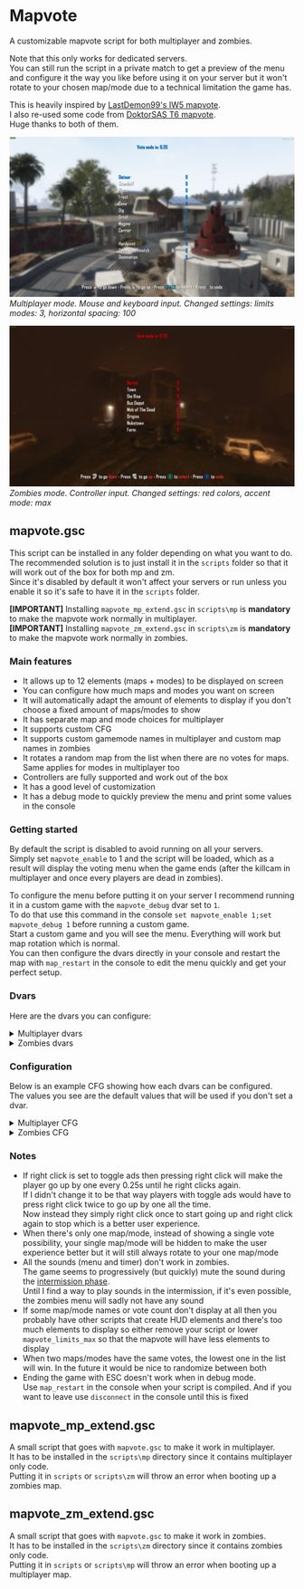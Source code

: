 # Mapvote

A customizable mapvote script for both multiplayer and zombies.  

Note that this only works for dedicated servers.  
You can still run the script in a private match to get a preview of the menu and configure it the way you like before using it on your server but it won't rotate to your chosen map/mode due to a technical limitation the game has.  

This is heavily inspired by [LastDemon99's IW5 mapvote](https://github.com/LastDemon99/IW5_VoteSystem).  
I also re-used some code from [DoktorSAS T6 mapvote](https://github.com/DoktorSAS/PlutoniumT6Mapvote).  
Huge thanks to both of them.

![mapvote1](images/mapvote1.png)
*Multiplayer mode. Mouse and keyboard input. Changed settings: limits modes: 3, horizontal spacing: 100*

![mapvote2](images/mapvote2.png)
*Zombies mode. Controller input. Changed settings: red colors, accent mode: max*

## mapvote.gsc

This script can be installed in any folder depending on what you want to do.  
The recommended solution is to just install it in the `scripts` folder so that it will work out of the box for both mp and zm.  
Since it's disabled by default it won't affect your servers or run unless you enable it so it's safe to have it in the `scripts` folder.

**[IMPORTANT]** Installing `mapvote_mp_extend.gsc` in `scripts\mp` is **mandatory** to make the mapvote work normally in multiplayer.  
**[IMPORTANT]** Installing `mapvote_zm_extend.gsc` in `scripts\zm` is **mandatory** to make the mapvote work normally in zombies.

### Main features

- It allows up to 12 elements (maps + modes) to be displayed on screen
- You can configure how much maps and modes you want on screen
- It will automatically adapt the amount of elements to display if you don't choose a fixed amount of maps/modes to show
- It has separate map and mode choices for multiplayer
- It supports custom CFG
- It supports custom gamemode names in multiplayer and custom map names in zombies
- It rotates a random map from the list when there are no votes for maps. Same applies for modes in multiplayer too
- Controllers are fully supported and work out of the box
- It has a good level of customization
- It has a debug mode to quickly preview the menu and print some values in the console

### Getting started

By default the script is disabled to avoid running on all your servers.  
Simply set `mapvote_enable` to 1 and the script will be loaded, which as a result will display the voting menu when the game ends (after the killcam in multiplayer and once every players are dead in zombies).  

To configure the menu before putting it on your server I recommend running it in a custom game with the `mapvote_debug` dvar set to `1`.  
To do that use this command in the console `set mapvote_enable 1;set mapvote_debug 1` before running a custom game.  
Start a custom game and you will see the menu. Everything will work but map rotation which is normal.  
You can then configure the dvars directly in your console and restart the map with `map_restart` in the console to edit the menu quickly and get your perfect setup.

### Dvars

Here are the dvars you can configure:

<details>
  <summary>Multiplayer dvars</summary>
  
  | Name | Description | Default value | Accepted values |
|---|---|---|---|
| mapvote_enable | Toggle whether the mapvote is activated or not. 0 is off and 1 is on | 0 | 0 or 1 |
| mapvote_debug | Toggle whether the mapvote runs in debug mode or not. This will display the mapvote menu a few seconds after starting the game. 0 is off and 1 is on | 0 | 0 or 1 |
| mapvote_maps | A list of the maps that are available for rotation | Every maps including DLC maps | Any map name. Each map is separated with a colon (:) |
| mapvote_modes | A list of the modes that are available for rotation. The first parameter is how the mode will be displayed, it can be set to anything you like, the second parameter is the name of the cfg file to load | "Team Deathmatch,tdm:Domination,dom:Hardpoint,koth" | Any text followed by a comma (,) and then the cfg name. Each block is separated with a colon (:) |
| mapvote_limits_maps | The amount of maps to display. 0 will handle it automatically | 0 | Any plain number from 0 to `mapvote_limits_max` |
| mapvote_limits_modes | The amount of modes to display. 0 will handle it automatically | 0 | Any plain number from 0 to `mapvote_limits_max` |
| mapvote_limits_max | The maximum amount of elements to display (maps + modes) | 12 | 2, 4, 6, 8, 10, 12 |
| mapvote_colors_selected | The color of the text when hovered or selected. This is also the color of the votes count | blue | red, green, yellow, blue, cyan, purple, white, grey, gray, black |
| mapvote_colors_unselected | The color of the text when not hovered and not selected | white | red, green, yellow, blue, cyan, purple, white, grey, gray, black |
| mapvote_colors_timer | The color of the timer as long as it has more than 5 seconds remaining | blue | red, green, yellow, blue, cyan, purple, white, grey, gray, black |
| mapvote_colors_timer_low | The color of the timer when it has 5 or less seconds remaining | red | red, green, yellow, blue, cyan, purple, white, grey, gray, black |
| mapvote_colors_help_text | The color of the help text at the bottom explaining how to use the menu | white | red, green, yellow, blue, cyan, purple, white, grey, gray, black |
| mapvote_colors_help_accent | The color of the accented text of the help text at the bottom | blue | red, green, yellow, blue, cyan, purple, white, grey, gray, black |
| mapvote_colors_help_accent_mode | The accenting mode for the help text. `standard` only puts the accent color on the button to press and `max` puts it on both the buttons and the action it does | standard | standard or max |
| mapvote_sounds_menu_enabled | Toggle whether the mapvote menu sounds are enabled or not. 0 is off and 1 is on | 1 | 0 or 1 |
| mapvote_sounds_timer_enabled | Toggle whether the timer will start making a beeping sound every second when there's 5 or less seconds remaining to vote or not. 0 is off and 1 is on | 1 | 0 or 1 |
| mapvote_vote_time | The time the vote lasts (in seconds) | 30 | Any plain number above 5 |
| mapvote_blur_level | The amount of blur to put when the mapvote menu starts to show. The max recommended value is 5. 0 disables it | 2.5 | Any number |
| mapvote_blur_fade_in_time | The time (in seconds) it takes for the blur to reach `mapvote_blur_level`. For example if you set it to 10 and `mapvote_blur_level` is 5 then it will progressively blur the screen from 0 to 5 in 10 seconds | 2 | Any number |
| mapvote_horizontal_spacing | The horizontal spacing between the map/mode names on the left and the vote counts on the right. I recommend setting this value according to the longest map or mode name length so that it doesn't overlap with the vote counts | 75 | Any plain number |
| mapvote_display_wait_time | Once the killcam ends, the time to wait before displaying the vote menu (in seconds) | 1 | Any number superior or equal to 0.05 |
| mapvote_default_rotation_maps | A list of the maps that are available for default rotation | "Hijacked:Raid:Nuketown" | Any map name. Each map is separated with a colon (:) |
| mapvote_default_rotation_modes  | A list of the modes that are available for default rotation. It needs to be the name of a CFG file | "tdm" | Any cfg file name. Each cfg file name is separated with a colon (:) |
| mapvote_default_rotation_min_players | The minimum amount of human players required to rotate the default rotation instead of showing the mapvote. If the human players count is smaller than this then it will display the mapvote | 0 | Any plain number from 0 to 18 |
| mapvote_default_rotation_max_players | The maximum amount of human players required to rotate the default rotation instead of showing the mapvote. If the human players count is higher than this then it will display the mapvote | 0 | Any plain number from 0 to 18 |
  
</details>

<details>
  <summary>Zombies dvars</summary>
  
  | Name | Description | Default value | Accepted values |
|---|---|---|---|
| mapvote_enable | Toggle whether the mapvote is activated or not. 0 is off and 1 is on | 0 | 0 or 1 |
| mapvote_debug | Toggle whether the mapvote runs in debug mode or not. This will display the mapvote menu a few seconds after starting the game. 0 is off and 1 is on | 0 | 0 or 1 |
| mapvote_maps | A list of the maps that are available for rotation, including how you want to display it and which CFG to load | All survival/classic maps but Tranzit including DLC maps | Any text followed by a comma (,) with then the map name followed by a comma (,) and finally the CFG file name. Each block is separated with a colon (:) |
| mapvote_limits_max | The maximum amount of maps to display | 12 | Any plain number from 2 to 12 |
| mapvote_colors_selected | The color of the text when hovered or selected. This is also the color of the votes count | blue | red, green, yellow, blue, cyan, purple, white, grey, gray, black |
| mapvote_colors_unselected | The color of the text when not hovered and not selected | white | red, green, yellow, blue, cyan, purple, white, grey, gray, black |
| mapvote_colors_timer | The color of the timer as long as it has more than 5 seconds remaining | blue | red, green, yellow, blue, cyan, purple, white, grey, gray, black |
| mapvote_colors_timer_low | The color of the timer when it has 5 or less seconds remaining | red | red, green, yellow, blue, cyan, purple, white, grey, gray, black |
| mapvote_colors_help_text | The color of the help text at the bottom explaining how to use the menu | white | red, green, yellow, blue, cyan, purple, white, grey, gray, black |
| mapvote_colors_help_accent | The color of the accented text of the help text at the bottom | blue | red, green, yellow, blue, cyan, purple, white, grey, gray, black |
| mapvote_colors_help_accent_mode | The accenting mode for the help text. `standard` only puts the accent color on the button to press and `max` puts it on both the buttons and the action it does | standard | standard or max |
| mapvote_vote_time | The time the vote lasts (in seconds) | 30 | Any plain number above 5 |
| mapvote_blur_level | The amount of blur to put when the mapvote menu starts to show. The max recommended value is 5. 0 disables it | 2.5 | Any number |
| mapvote_blur_fade_in_time | The time (in seconds) it takes for the blur to reach `mapvote_blur_level`. For example if you set it to 10 and `mapvote_blur_level` is 5 then it will progressively blur the screen from 0 to 5 in 10 seconds | 2 | Any number |
| mapvote_horizontal_spacing | The horizontal spacing between the map names on the left and the vote counts on the right. I recommend setting this value according to the longest map name length so that it doesn't overlap with the vote counts | 75 | Any plain number |
| mapvote_display_wait_time | Once the game over screen ends, the time to wait before displaying the vote menu (in seconds) | 1 | Any number above 0.05 |
| mapvote_default_rotation_maps | A list of the maps that are available for default rotation | "Town,zm_standard_town:Farm,zm_standard_farm" | The map name followed by a comma (,) and then the CFG file name. Each block is separated with a colon (:) |
| mapvote_default_rotation_min_players | The minimum amount of human players required to rotate the default rotation instead of showing the mapvote. If the human players count is smaller than this then it will display the mapvote | 0 | Any plain number from 0 to 18 |
| mapvote_default_rotation_max_players | The maximum amount of human players required to rotate the default rotation instead of showing the mapvote. If the human players count is higher than this then it will display the mapvote | 0 | Any plain number from 0 to 18 |
  
</details>

### Configuration

Below is an example CFG showing how each dvars can be configured.  
The values you see are the default values that will be used if you don't set a dvar.  

<details>
  <summary>Multiplayer CFG</summary>

  ```c
set mapvote_enable 1
set mapvote_maps "Aftermath:Cargo:Carrier:Drone:Express:Hijacked:Meltdown:Overflow:Plaza:Raid:Slums:Standoff:Turbine:Yemen:Nuketown:Downhill:Mirage:Hydro:Grind:Encore:Magma:Vertigo:Studio:Uplink:Detour:Cove:Rush:Dig:Frost:Pod:Takeoff"
set mapvote_modes "Team Deathmatch,tdm:Domination,dom:Hardpoint,koth"
set mapvote_limits_maps 0
set mapvote_limits_modes 0
set mapvote_limits_max 12
set mapvote_colors_selected "blue"
set mapvote_colors_unselected "white"
set mapvote_colors_timer "blue"
set mapvote_colors_timer_low "red"
set mapvote_colors_help_text "white"
set mapvote_colors_help_accent "blue"
set mapvote_colors_help_accent_mode "standard"
set mapvote_sounds_menu_enabled 1
set mapvote_sounds_timer_enabled 1
set mapvote_vote_time 30
set mapvote_blur_level 2.5
set mapvote_blur_fade_in_time 2
set mapvote_horizontal_spacing 75
set mapvote_display_wait_time 1
```

Here are some pre-set values if you want to quickly copy/paste something

| Description | Value |
|---|---|
| All base game maps | "Aftermath:Cargo:Carrier:Drone:Express:Hijacked:Meltdown:Overflow:Plaza:Raid:Slums:Standoff:Turbine:Yemen" |
| All DLC maps | "Nuketown:Downhill:Mirage:Hydro:Grind:Encore:Magma:Vertigo:Studio:Uplink:Detour:Cove:Rush:Dig:Frost:Pod:Takeoff" |
| Classic modes | "Team Deathmatch,tdm:Domination,dom:Hardpoint,koth" |
| Objective modes | "Demolition,dem:Headquaters,hq:Capture the Flag,ctf" |
| Alternative modes | "Kill Confirmed,conf:One Flag CTF,oneflag" |
| Party modes | "Gun Game,gun:One in the Chamber,oic:Sharpshooter,shrp:Sticks & Stones,sas" |
| FFA 24/7 | "Free for All,dm" |
| SND 24/7 | "Search & Destroy,sd" |

</details>

<details>
  <summary>Zombies CFG</summary>

  ```c
set mapvote_enable 1
set mapvote_maps "Bus Depot,Bus Depot,zm_standard_transit:Town,Town,zm_standard_town:Farm,Farm,zm_standard_farm:Mob of The Dead,Mob of The Dead,zm_classic_prison:Nuketown,Nuketown,zm_standard_nuked:Origins,Origins,zm_classic_tomb:Buried,Buried,zm_classic_processing:Die Rise,Die Rise,zm_classic_rooftop"
set mapvote_limits_max 12
set mapvote_colors_selected "blue"
set mapvote_colors_unselected "white"
set mapvote_colors_timer "blue"
set mapvote_colors_timer_low "red"
set mapvote_colors_help_text "white"
set mapvote_colors_help_accent "blue"
set mapvote_colors_help_accent_mode "standard"
set mapvote_vote_time 30
set mapvote_blur_level 2.5
set mapvote_blur_fade_in_time 2
set mapvote_horizontal_spacing 75
set mapvote_display_wait_time 1
```

Here are some pre-set values if you want to quickly copy/paste something

| Description | Value |
|---|---|
| Tranzit & Tranzit survival maps | "Tranzit,Tranzit,zm_classic_transit:Bus Depot,Bus Depot,zm_standard_transit:Town,Town,zm_standard_town:Farm,Farm,zm_standard_farm" |
| DLC maps | "Buried,Buried,zm_classic_processing:Die Rise,Die Rise,zm_classic_rooftop:Mob of The Dead,Mob of The Dead,zm_classic_prison:Nuketown,Nuketown,zm_standard_nuked:Origins,Origins,zm_classic_tomb" |
| Grief maps | "Buried (Grief),Buried,zm_grief_street:Mob of The Dead (Grief),Mob of The Dead,zm_grief_cellblock:Farm (Grief),Farm,zm_grief_farm:Town (Grief),Town,zm_grief_town:Bus Depot (Grief),Bus Depot,zm_grief_transit" |
| Turned maps | "Buried (Turned),Buried,zm_cleansed_street:Diner (Turned),Diner,zm_cleansed_diner" |

</details>

### Notes

- If right click is set to toggle ads then pressing right click will make the player go up by one every 0.25s until he right clicks again.  
If I didn't change it to be that way players with toggle ads would have to press right click twice to go up by one all the time.  
Now instead they simply right click once to start going up and right click again to stop which is a better user experience.
- When there's only one map/mode, instead of showing a single vote possibility, your single map/mode will be hidden to make the user experience better but it will still always rotate to your one map/mode
- All the sounds (menu and timer) don't work in zombies.  
The game seems to progressively (but quickly) mute the sound during the [intermission phase](https://github.com/plutoniummod/t6-scripts/blob/main/ZM/Core/maps/mp/zombies/_zm.gsc).  
Until I find a way to play sounds in the intermission, if it's even possible, the zombies menu will sadly not have any sound
- If some map/mode names or vote count don't display at all then you probably have other scripts that create HUD elements and there's too much elements to display so either remove your script or lower `mapvote_limits_max` so that the mapvote will have less elements to display
- When two maps/modes have the same votes, the lowest one in the list will win. In the future it would be nice to randomize between both
- Ending the game with ESC doesn't work when in debug mode.  
Use `map_restart` in the console when your script is compiled. And if you want to leave use `disconnect` in the console until this is fixed  

## mapvote_mp_extend.gsc

A small script that goes with `mapvote.gsc` to make it work in multiplayer.  
It has to be installed in the `scripts\mp` directory since it contains multiplayer only code.  
Putting it in `scripts` or `scripts\zm` will throw an error when booting up a zombies map.

## mapvote_zm_extend.gsc

A small script that goes with `mapvote.gsc` to make it work in zombies.  
It has to be installed in the `scripts\zm` directory since it contains zombies only code.  
Putting it in `scripts` or `scripts\mp` will throw an error when booting up a multiplayer map.
